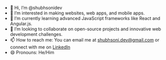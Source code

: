 - 👋 Hi, I’m @shubhsonidev
- 👀 I’m interested in making websites, web apps, and mobile apps.
- 🌱 I’m currently learning advanced JavaScript frameworks like React and Angular.js.
- 💞️ I’m looking to collaborate on open-source projects and innovative web development challenges.
- 📫 How to reach me: You can email me at shubhsoni.dev@gmail.com or connect with me on [LinkedIn](https://www.linkedin.com/in/shubh-soni-7b8590225/)
- 😄 Pronouns: He/Him 

